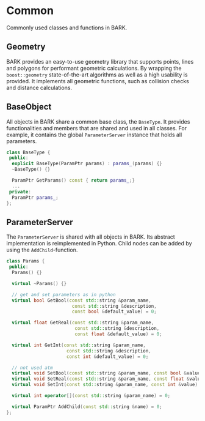 Common
==========================================================

Commonly used classes and functions in BARK.


## Geometry

BARK provides an easy-to-use geometry library that supports points, lines and polygons for performant geometric calculations.
By wrapping the `boost::geometry` state-of-the-art algorithms as well as a high usability is provided.
It implements all geometric functions, such as collision checks and distance calculations.


## BaseObject

All objects in BARK share a common base class, the `BaseType`.
It provides functionalities and members that are shared and used in all classes.
For example, it contains the global `ParameterServer` instance that holds all parameters.

```cpp
class BaseType {
 public:
  explicit BaseType(ParamPtr params) : params_(params) {}
  ~BaseType() {}

  ParamPtr GetParams() const { return params_;}
  ...
 private:
  ParamPtr params_;
};
```


## ParameterServer

The `ParameterServer` is shared with all objects in BARK.
Its abstract implementation is reimplemented in Python.
Child nodes can be added by using the `AddChild`-function.

```cpp
class Params {
 public:
  Params() {}

  virtual ~Params() {}

  // get and set parameters as in python
  virtual bool GetBool(const std::string &param_name,
                        const std::string &description,
                        const bool &default_value) = 0;

  virtual float GetReal(const std::string &param_name,
                         const std::string &description,
                         const float &default_value) = 0;

  virtual int GetInt(const std::string &param_name,
                      const std::string &description,
                      const int &default_value) = 0;

  // not used atm
  virtual void SetBool(const std::string &param_name, const bool &value) = 0;
  virtual void SetReal(const std::string &param_name, const float &value) = 0;
  virtual void SetInt(const std::string &param_name, const int &value) = 0;

  virtual int operator[](const std::string &param_name) = 0;

  virtual ParamPtr AddChild(const std::string &name) = 0;
};
```
